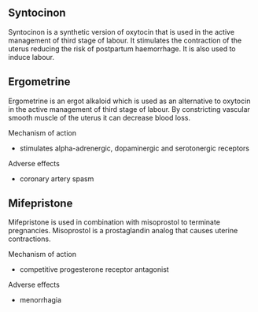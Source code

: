 Syntocinon
----------

  
Syntocinon is a synthetic version of oxytocin that is used in the active management of third stage of labour. It stimulates the contraction of the uterus reducing the risk of postpartum haemorrhage. It is also used to induce labour.  
  
Ergometrine
-----------

  
Ergometrine is an ergot alkaloid which is used as an alternative to oxytocin in the active management of third stage of labour. By constricting vascular smooth muscle of the uterus it can decrease blood loss.  
  
Mechanism of action  
* stimulates alpha\-adrenergic, dopaminergic and serotonergic receptors

   
Adverse effects  
* coronary artery spasm

  
Mifepristone
------------

  
Mifepristone is used in combination with misoprostol to terminate pregnancies. Misoprostol is a prostaglandin analog that causes uterine contractions.  
  
Mechanism of action  
* competitive progesterone receptor antagonist

   
Adverse effects  
* menorrhagia
